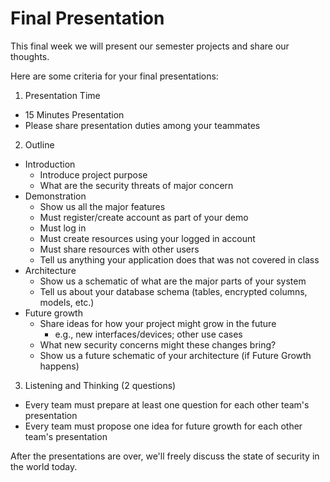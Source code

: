 # Final Presentation

This final week we will present our semester projects and share our thoughts.

Here are some criteria for your final presentations:

1. Presentation Time
  - 15 Minutes Presentation
  - Please share presentation duties among your teammates
2. Outline
  - Introduction
    - Introduce project purpose
    - What are the security threats of major concern
  - Demonstration
    - Show us all the major features
    - Must register/create account as part of your demo
    - Must log in
    - Must create resources using your logged in account
    - Must share resources with other users
    - Tell us anything your application does that was not covered in class
  - Architecture
    - Show us a schematic of what are the major parts of your system
    - Tell us about your database schema (tables, encrypted columns, models, etc.)
  - Future growth
    - Share ideas for how your project might grow in the future
      - e.g., new interfaces/devices; other use cases
    - What new security concerns might these changes bring?
    - Show us a future schematic of your architecture (if Future Growth happens)
3. Listening and Thinking (2 questions)
  - Every team must prepare at least one question for each other team's presentation
  - Every team must propose one idea for future growth for each other team's presentation

After the presentations are over, we'll freely discuss the state of security in the world today.
